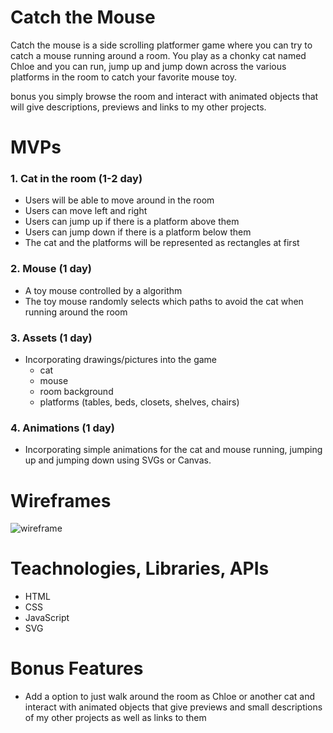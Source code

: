 # Catch the Mouse

Catch the mouse is a side scrolling platformer game where you can try to catch a mouse running around a room. You play as a chonky cat named Chloe and you can run, jump up and jump down across the various platforms in the room to catch your favorite mouse toy.

bonus
you simply browse the room and interact with animated objects that will give descriptions, previews and links to my other projects.

# MVPs
### 1. Cat in the room (1-2 day)
* Users will be able to move around in the room
* Users can move left and right
* Users can jump up if there is a platform above them
* Users can jump down if there is a platform below them
* The cat and the platforms will be represented as rectangles at first

### 2. Mouse (1 day)
* A toy mouse controlled by a algorithm
* The toy mouse randomly selects which paths to avoid the cat when running around the room
 
### 3. Assets (1 day)
* Incorporating drawings/pictures into the game
  * cat
  * mouse
  * room background
  * platforms (tables, beds, closets, shelves, chairs)

### 4. Animations (1 day)
  * Incorporating simple animations for the cat and mouse running, jumping up and jumping down using SVGs or Canvas.

# Wireframes

![wireframe](https://user-images.githubusercontent.com/80925443/126987617-53146574-3586-47b5-b3d3-9bcb6afc797f.png)


# Teachnologies, Libraries, APIs
* HTML
* CSS
* JavaScript
* SVG

# Bonus Features
* Add a option to just walk around the room as Chloe or another cat and interact with animated objects that give previews and small descriptions of my other projects as well as links to them